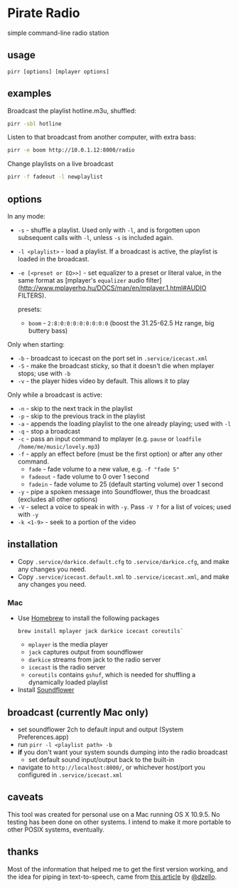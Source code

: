 # Pirate Radio

simple command-line radio station

## usage

`pirr [options] [mplayer options]`

## examples

Broadcast the playlist hotline.m3u, shuffled:
``` sh
pirr -sbl hotline
```

Listen to that broadcast from another computer, with extra bass:
``` sh
pirr -e boom http://10.0.1.12:8000/radio
```

Change playlists on a live broadcast
``` sh
pirr -f fadeout -l newplaylist
```

## options

In any mode:

- `-s` - shuffle a playlist. Used only with `-l`, and is forgotten upon
	subsequent calls with `-l`, unless `-s` is included again.
- `-l <playlist>` - load a playlist. If a broadcast is active, the playlist
	is loaded in the broadcast.
- `-e [<preset or EQ>>]` - set equalizer to a preset or literal value, in the
	same format as [mplayer's `equalizer` audio filter](http://www.mplayerhq.hu/DOCS/man/en/mplayer.1.html#AUDIO FILTERS).

	presets:
	- `boom` - `2:8:0:0:0:0:0:0:0:0` (boost the 31.25-62.5 Hz range,  big buttery bass)

Only when starting:

- `-b` - broadcast to icecast on the port set in `.service/icecast.xml`
- `-S` - make the broadcast sticky, so that it doesn't die when mplayer stops; use with `-b`
- `-v` - the player hides video by default. This allows it to play

Only while a broadcast is active:

- `-n` - skip to the next track in the playlist
- `-p` - skip to the previous track in the playlist
- `-a` - appends the loading playlist to the one already playing; used with `-l`
- `-q` - stop a broadcast
- `-c` - pass an input command to mplayer (e.g. `pause` or `loadfile /home/me/music/lovely.mp3`)
- `-f` - apply an effect before (must be the first option) or after any other command.
	- `fade` - fade volume to a new value, e.g. `-f "fade 5"`
	- `fadeout` - fade volume to 0 over 1 second
	- `fadein` - fade volume to 25 (default starting volume) over 1 second
- `-y` - pipe a spoken message into Soundflower, thus the broadcast (excludes all other options)
- `-V` - select a voice to speak in with `-y`. Pass `-V ?` for a list of voices; used with `-y`
- `-k <1-9>` - seek to a portion of the video

## installation

- Copy `.service/darkice.default.cfg` to `.service/darkice.cfg`, and make any changes you need.
- Copy `.service/icecast.default.xml` to `.service/icecast.xml`, and make any changes you need.

### Mac

- Use [Homebrew](http://brew.sh) to install the following packages
	```
	brew install mplayer jack darkice icecast coreutils`
	```
	- `mplayer` is the media player
	- `jack` captures output from soundflower
	- `darkice` streams from jack to the radio server
	- `icecast` is the radio server
	- `coreutils` contains `gshuf`, which is needed for shuffling a dynamically loaded playlist
- Install [Soundflower](https://rogueamoeba.com/freebies/soundflower/)

## broadcast (currently Mac only)

- set soundflower 2ch to default input and output (System Preferences.app)
- run `pirr -l <playlist path> -b`
- **if** you don't want your system sounds dumping into the radio broadcast
	- set default sound input/output back to the built-in
- navigate to `http://localhost:8000/`, or whichever host/port you configured in `.service/icecast.xml`

## caveats

This tool was created for personal use on a Mac running OS X 10.9.5. No testing
has been done on other systems. I intend to make it more portable to other
POSIX systems, eventually.

## thanks

Most of the information that helped me to get the first version working, and
the idea for piping in text-to-speech, came from [this
article](http://dzello.com/blog/2012/11/21/live-stream-audio-from-osx-mountain-lion-with-icecast-and-darkice/)
by [@dzello](https://github.com/dzello).
